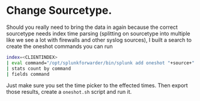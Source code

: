 # Change Sourcetype.  
Should you really need to bring the data in again because the correct sourcetype needs index time parsing (splitting on sourcetype into multiple like we see a lot with firewalls and other syslog sources), I built a search to create the oneshot commands you can run
  
```bash
index=<CLIENTINDEX> 
| eval command="/opt/splunkforwarder/bin/splunk add oneshot "+source+" -index <CLIENTINDEX> -sourcetype '<NEWSOURCETYPE>' -host '<HOST>" 
| stats count by command 
| fields command
```
  
Just make sure you set the time picker to the effected times. Then export those results, create a `oneshot.sh` script and run it.
